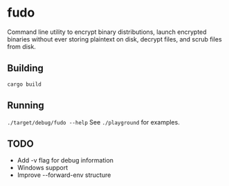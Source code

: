 # fudo
Command line utility to encrypt binary distributions, launch encrypted binaries without ever storing plaintext on disk, decrypt files, and scrub files from disk.

## Building
`cargo build`

## Running
`./target/debug/fudo --help`
See `./playground` for examples.

## TODO
- Add -v flag for debug information
- Windows support
- Improve --forward-env structure